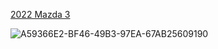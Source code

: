 [2022 Mazda 3](https://3dmatsusa.com/products/kagu-floor-liner?variant=42800879698080)

 ![A59366E2-BF46-49B3-97EA-67AB25609190](https://i.imgur.com/iCjlzp6.jpg)